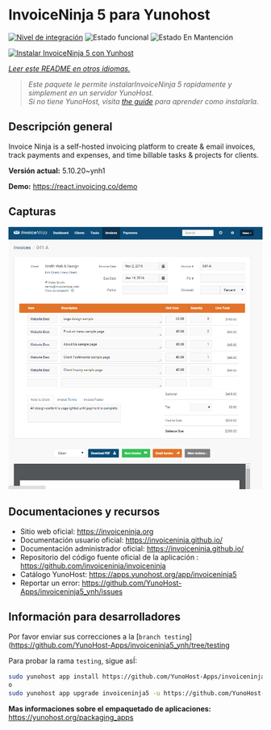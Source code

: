 <!--
Este archivo README esta generado automaticamente<https://github.com/YunoHost/apps/tree/master/tools/readme_generator>
No se debe editar a mano.
-->

# InvoiceNinja 5 para Yunohost

[![Nivel de integración](https://dash.yunohost.org/integration/invoiceninja5.svg)](https://ci-apps.yunohost.org/ci/apps/invoiceninja5/) ![Estado funcional](https://ci-apps.yunohost.org/ci/badges/invoiceninja5.status.svg) ![Estado En Mantención](https://ci-apps.yunohost.org/ci/badges/invoiceninja5.maintain.svg)

[![Instalar InvoiceNinja 5 con Yunhost](https://install-app.yunohost.org/install-with-yunohost.svg)](https://install-app.yunohost.org/?app=invoiceninja5)

*[Leer este README en otros idiomas.](./ALL_README.md)*

> *Este paquete le permite instalarInvoiceNinja 5 rapidamente y simplement en un servidor YunoHost.*  
> *Si no tiene YunoHost, visita [the guide](https://yunohost.org/install) para aprender como instalarla.*

## Descripción general

Invoice Ninja is a self-hosted invoicing platform to create & email invoices, track payments and expenses, and time billable tasks & projects for clients.


**Versión actual:** 5.10.20~ynh1

**Demo:** <https://react.invoicing.co/demo>

## Capturas

![Captura de InvoiceNinja 5](./doc/screenshots/Create-Invoices-in-Seconds.png)

## Documentaciones y recursos

- Sitio web oficial: <https://invoiceninja.org>
- Documentación usuario oficial: <https://invoiceninja.github.io/>
- Documentación administrador oficial: <https://invoiceninja.github.io/>
- Repositorio del código fuente oficial de la aplicación : <https://github.com/invoiceninja/invoiceninja>
- Catálogo YunoHost: <https://apps.yunohost.org/app/invoiceninja5>
- Reportar un error: <https://github.com/YunoHost-Apps/invoiceninja5_ynh/issues>

## Información para desarrolladores

Por favor enviar sus correcciones a la [`branch testing`](https://github.com/YunoHost-Apps/invoiceninja5_ynh/tree/testing

Para probar la rama `testing`, sigue asÍ:

```bash
sudo yunohost app install https://github.com/YunoHost-Apps/invoiceninja5_ynh/tree/testing --debug
o
sudo yunohost app upgrade invoiceninja5 -u https://github.com/YunoHost-Apps/invoiceninja5_ynh/tree/testing --debug
```

**Mas informaciones sobre el empaquetado de aplicaciones:** <https://yunohost.org/packaging_apps>

